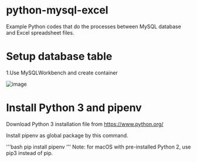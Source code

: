 # python-mysql-excel

Example Python codes that do the processes between MySQL database and Excel spreadsheet files.

# Setup database table 

1.Use MySQLWorkbench and create container

![image](https://user-images.githubusercontent.com/78300596/140612534-04310ae6-d2a9-4df7-96f1-69dfdc0538f1.png)

# Install Python 3 and pipenv
Download Python 3 installation file from https://www.python.org/

Install pipenv as global package by this command.

'''bash
  pip install pipenv
'''
Note: for macOS with pre-installed Python 2, use pip3 instead of pip.
